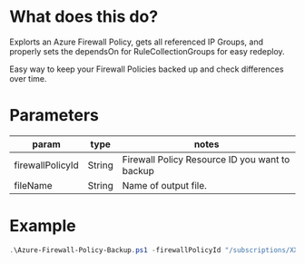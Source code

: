 # What does this do?

Explorts an Azure Firewall Policy, gets all referenced IP Groups, and properly sets the dependsOn for RuleCollectionGroups for easy redeploy.  

Easy way to keep your Firewall Policies backed up and check differences over time. 

# Parameters
param | type | notes
------|------|------
firewallPolicyId | String | Firewall Policy Resource ID you want to backup
fileName | String | Name of output file.

# Example
```powershell
.\Azure-Firewall-Policy-Backup.ps1 -firewallPolicyId "/subscriptions/XXXXXXX-XXXX-XXXX-XXXX-XXXXXX/resourceGroups/firewall-policies/providers/Microsoft.Network/firewallPolicies/Parent-Policy" -fileName "policy-backup.json"
```